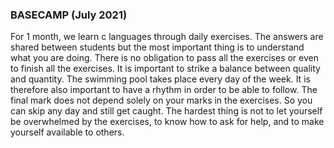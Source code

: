 ### BASECAMP (July 2021)  

For 1 month, we learn c languages through daily exercises. The answers are shared between students but the most important thing is to understand what you are doing.
 There is no obligation to pass all the exercises or even to finish all the exercises. It is important to strike a balance between quality and quantity.
 The swimming pool takes place every day of the week. It is therefore also important to have a rhythm in order to be able to follow. The final mark does
 not depend solely on your marks in the exercises. So you can skip any day and still get caught. The hardest thing is not to let yourself be overwhelmed
 by the exercises, to know how to ask for help, and to make yourself available to others.  

